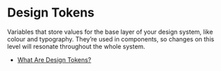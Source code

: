 # Design Tokens

Variables that store values for the base layer of your design system, like colour and typography. They’re used in components, so changes on this level will resonate throughout the whole system.

- [What Are Design Tokens?](https://xd.adobe.com/ideas/principles/design-systems/what-are-design-tokens/)
